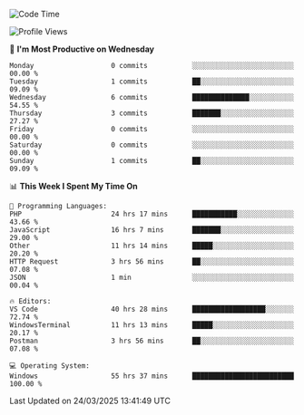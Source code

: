 <!--START_SECTION:waka-->
![Code Time](http://img.shields.io/badge/Code%20Time-4%2C431%20hrs%2037%20mins-blue)

![Profile Views](http://img.shields.io/badge/Profile%20Views-0-blue)

📅 **I'm Most Productive on Wednesday** 

```text
Monday                   0 commits           ░░░░░░░░░░░░░░░░░░░░░░░░░   00.00 % 
Tuesday                  1 commits           ██░░░░░░░░░░░░░░░░░░░░░░░   09.09 % 
Wednesday                6 commits           ██████████████░░░░░░░░░░░   54.55 % 
Thursday                 3 commits           ███████░░░░░░░░░░░░░░░░░░   27.27 % 
Friday                   0 commits           ░░░░░░░░░░░░░░░░░░░░░░░░░   00.00 % 
Saturday                 0 commits           ░░░░░░░░░░░░░░░░░░░░░░░░░   00.00 % 
Sunday                   1 commits           ██░░░░░░░░░░░░░░░░░░░░░░░   09.09 % 
```


📊 **This Week I Spent My Time On** 

```text
💬 Programming Languages: 
PHP                      24 hrs 17 mins      ███████████░░░░░░░░░░░░░░   43.66 % 
JavaScript               16 hrs 7 mins       ███████░░░░░░░░░░░░░░░░░░   29.00 % 
Other                    11 hrs 14 mins      █████░░░░░░░░░░░░░░░░░░░░   20.20 % 
HTTP Request             3 hrs 56 mins       ██░░░░░░░░░░░░░░░░░░░░░░░   07.08 % 
JSON                     1 min               ░░░░░░░░░░░░░░░░░░░░░░░░░   00.04 % 

🔥 Editors: 
VS Code                  40 hrs 28 mins      ██████████████████░░░░░░░   72.74 % 
WindowsTerminal          11 hrs 13 mins      █████░░░░░░░░░░░░░░░░░░░░   20.17 % 
Postman                  3 hrs 56 mins       ██░░░░░░░░░░░░░░░░░░░░░░░   07.08 % 

💻 Operating System: 
Windows                  55 hrs 37 mins      █████████████████████████   100.00 % 
```


 Last Updated on 24/03/2025 13:41:49 UTC
<!--END_SECTION:waka-->
